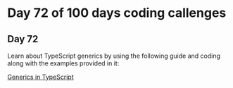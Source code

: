 # Day 72 of 100 days coding callenges

## Day 72
Learn about TypeScript generics by using the following guide and coding along with the examples provided in it:


[Generics in TypeScript](TS-Generics/README.md)
